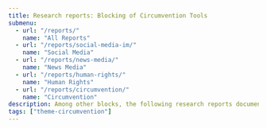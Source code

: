 ```yaml
---
title: Research reports: Blocking of Circumvention Tools
submenu:
  - url: "/reports/"
    name: "All Reports"
  - url: "/reports/social-media-im/"
    name: "Social Media"
  - url: "/reports/news-media/"
    name: "News Media"
  - url: "/reports/human-rights/"
    name: "Human Rights"
  - url: "/reports/circumvention/"
    name: "Circumvention"
description: Among other blocks, the following research reports document the blocking of censorship circumvention tools based on OONI data.
tags: ["theme-circumvention"]
---
```

